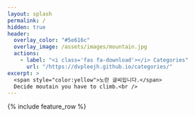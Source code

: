 ```yaml
---
layout: splash
permalink: /
hidden: true
header:
  overlay_color: "#5e616c"
  overlay_image: /assets/images/mountain.jpg
  actions:
    - label: "<i class='fas fa-download'></i> Categories"
      url: "/https://dvpleejh.github.io/categories/"
excerpt: >
  <span style="color:yellow">노란 글씨입니다.</span>
  Decide moutain you have to climb.<br />
---
```


{% include feature_row %}
